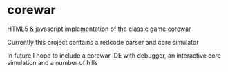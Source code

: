 # corewar

HTML5 & javascript implementation of the classic game [corewar](https://en.wikipedia.org/wiki/Core_War)

Currently this project contains a redcode parser and core simulator

In future I hope to include a corewar IDE with debugger, an interactive core simulation and a number of hills
